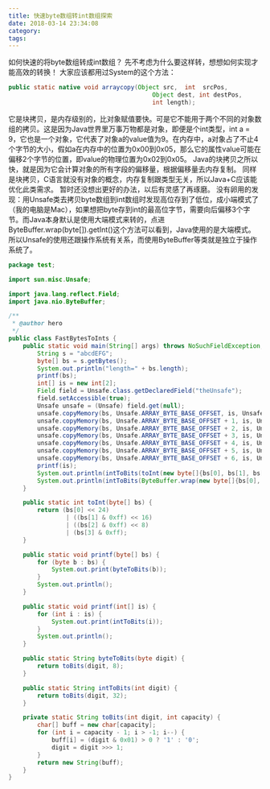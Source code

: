 ```yaml
---
title: 快速byte数组转int数组探索
date: 2018-03-14 23:34:08
category:
tags:
---
```

如何快速的将byte数组转成int数组？
先不考虑为什么要这样转，想想如何实现才能高效的转换！
大家应该都用过System的这个方法：
```java
public static native void arraycopy(Object src,  int  srcPos,
                                        Object dest, int destPos,
                                        int length);
```
它是块拷贝，是内存级别的，比对象赋值要快。可是它不能用于两个不同的对象数组的拷贝。这是因为Java世界里万事万物都是对象，即便是个int类型，int a = 9，它也是一个对象，它代表了对象a的value值为9。在内存中，a对象占了不止4个字节的大小，假如a在内存中的位置为0x00到0x05，那么它的属性value可能在偏移2个字节的位置，即value的物理位置为0x02到0x05。
Java的块拷贝之所以快，就是因为它会计算对象的所有字段的偏移量，根据偏移量去内存复制。
同样是块拷贝，C语言就没有对象的概念，内存复制跟类型无关，所以Java+C应该能优化此类需求。
暂时还没想出更好的办法，以后有灵感了再琢磨。
没有卵用的发现：用Unsafe类去拷贝byte数组到int数组时发现高位存到了低位，成小端模式了（我的电脑是Mac），如果想把byte存到int的最高位字节，需要向后偏移3个字节。而Java本身默认是使用大端模式来转的，点进ByteBuffer.wrap(byte[]).getInt()这个方法可以看到，Java使用的是大端模式。所以Unsafe的使用还跟操作系统有关系，而使用ByteBuffer等类就是独立于操作系统了。
```java
package test;

import sun.misc.Unsafe;

import java.lang.reflect.Field;
import java.nio.ByteBuffer;

/**
 * @author hero
 */
public class FastBytesToInts {
    public static void main(String[] args) throws NoSuchFieldException, IllegalAccessException {
        String s = "abcdEFG";
        byte[] bs = s.getBytes();
        System.out.println("length=" + bs.length);
        printf(bs);
        int[] is = new int[2];
        Field field = Unsafe.class.getDeclaredField("theUnsafe");
        field.setAccessible(true);
        Unsafe unsafe = (Unsafe) field.get(null);
        unsafe.copyMemory(bs, Unsafe.ARRAY_BYTE_BASE_OFFSET, is, Unsafe.ARRAY_INT_BASE_OFFSET + 3, 1);
        unsafe.copyMemory(bs, Unsafe.ARRAY_BYTE_BASE_OFFSET + 1, is, Unsafe.ARRAY_INT_BASE_OFFSET + 2, 1);
        unsafe.copyMemory(bs, Unsafe.ARRAY_BYTE_BASE_OFFSET + 2, is, Unsafe.ARRAY_INT_BASE_OFFSET + 1, 1);
        unsafe.copyMemory(bs, Unsafe.ARRAY_BYTE_BASE_OFFSET + 3, is, Unsafe.ARRAY_INT_BASE_OFFSET, 1);
        unsafe.copyMemory(bs, Unsafe.ARRAY_BYTE_BASE_OFFSET + 4, is, Unsafe.ARRAY_INT_BASE_OFFSET + 4 + 3, 1);
        unsafe.copyMemory(bs, Unsafe.ARRAY_BYTE_BASE_OFFSET + 5, is, Unsafe.ARRAY_INT_BASE_OFFSET + 4 + 2, 1);
        unsafe.copyMemory(bs, Unsafe.ARRAY_BYTE_BASE_OFFSET + 6, is, Unsafe.ARRAY_INT_BASE_OFFSET + 4 + 1, 1);
        printf(is);
        System.out.println(intToBits(toInt(new byte[]{bs[0], bs[1], bs[2], bs[3]})));
        System.out.println(intToBits(ByteBuffer.wrap(new byte[]{bs[0], bs[1], bs[2], bs[3]}).getInt()));
    }

    public static int toInt(byte[] bs) {
        return (bs[0] << 24)
                | ((bs[1] & 0xff) << 16)
                | ((bs[2] & 0xff) << 8)
                | (bs[3] & 0xff);
    }

    public static void printf(byte[] bs) {
        for (byte b : bs) {
            System.out.print(byteToBits(b));
        }
        System.out.println();
    }

    public static void printf(int[] is) {
        for (int i : is) {
            System.out.print(intToBits(i));
        }
        System.out.println();
    }

    public static String byteToBits(byte digit) {
        return toBits(digit, 8);
    }

    public static String intToBits(int digit) {
        return toBits(digit, 32);
    }

    private static String toBits(int digit, int capacity) {
        char[] buff = new char[capacity];
        for (int i = capacity - 1; i > -1; i--) {
            buff[i] = (digit & 0x01) > 0 ? '1' : '0';
            digit = digit >>> 1;
        }
        return new String(buff);
    }
}
```